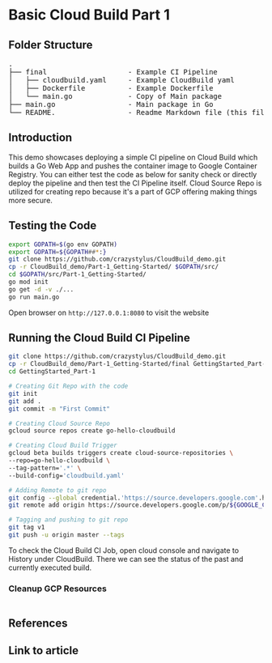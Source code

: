 # Basic Cloud Build Part 1
## Folder Structure
<pre>
.
├── final                   - Example CI Pipeline
│   ├── cloudbuild.yaml     - Example CloudBuild yaml
│   ├── Dockerfile          - Example Dockerfile
│   └── main.go             - Copy of Main package
├── main.go                 - Main package in Go
└── README.                 - Readme Markdown file (this file)
</pre>
## Introduction
This demo showcases deploying a simple CI pipeline on Cloud Build which builds a Go Web App and pushes the container image to Google Container Registry. You can either test the code as below for sanity check or directly deploy the pipeline and then test the CI Pipeline itself. Cloud Source Repo is utilized for creating repo because it's a part of GCP offering making things more secure.

## Testing the Code
```bash
export GOPATH=$(go env GOPATH)
export GOPATH=${GOPATH##*:}
git clone https://github.com/crazystylus/CloudBuild_demo.git
cp -r CloudBuild_demo/Part-1_Getting-Started/ $GOPATH/src/
cd $GOPATH/src/Part-1_Getting-Started/
go mod init
go get -d -v ./...
go run main.go
```
Open browser on `http://127.0.0.1:8080` to visit the website

## Running the Cloud Build CI Pipeline
```bash
git clone https://github.com/crazystylus/CloudBuild_demo.git
cp -r CloudBuild_demo/Part-1_Getting-Started/final GettingStarted_Part-1
cd GettingStarted_Part-1

# Creating Git Repo with the code
git init
git add .
git commit -m "First Commit"

# Creating Cloud Source Repo
gcloud source repos create go-hello-cloudbuild

# Creating Cloud Build Trigger
gcloud beta builds triggers create cloud-source-repositories \
--repo=go-hello-cloudbuild \
--tag-pattern='.*' \
--build-config='cloudbuild.yaml'

# Adding Remote to git repo
git config --global credential.'https://source.developers.google.com'.helper gcloud.sh
git remote add origin https://source.developers.google.com/p/${GOOGLE_CLOUD_PROJECT}/r/go-hello-cloudbuild

# Tagging and pushing to git repo
git tag v1
git push -u origin master --tags
```
To check the Cloud Build CI Job, open cloud console and navigate to History under CloudBuild. There we can see the status of the past and currently executed build.

### Cleanup GCP Resources
```bash


```
## References

## Link to article